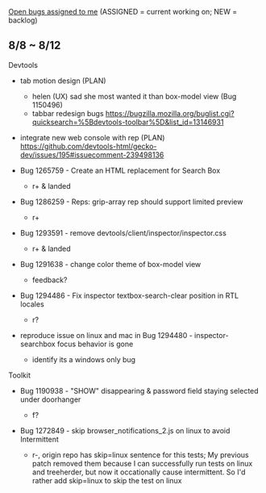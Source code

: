[Open bugs assigned to me](https://bugzilla.mozilla.org/buglist.cgi?quicksearch=assignee%3Agasolin%40mozilla.com) (ASSIGNED = current working on; NEW = backlog)

## 8/8 ~ 8/12

Devtools

- tab motion design (PLAN)
  - helen (UX) sad she most wanted it than box-model view (Bug 1150496)
  - tabbar redesign bugs https://bugzilla.mozilla.org/buglist.cgi?quicksearch=%5Bdevtools-toolbar%5D&list_id=13146931

- integrate new web console with rep (PLAN)
  https://github.com/devtools-html/gecko-dev/issues/195#issuecomment-239498136

- Bug 1265759 - Create an HTML replacement for Search Box
  - r+ & landed

- Bug 1286259 - Reps: grip-array rep should support limited preview
  - r+

- Bug 1293591 - remove devtools/client/inspector/inspector.css
  - r+ & landed

- Bug 1291638 - change color theme of box-model view
  - feedback?

- Bug 1294486 - Fix inspector textbox-search-clear position in RTL locales
  - r?

- reproduce issue on linux and mac in Bug 1294480 - inspector-searchbox focus behavior is gone
  - identify its a windows only bug


Toolkit

- Bug 1190938 - "SHOW" disappearing & password field staying selected under doorhanger
    - f?

- Bug 1272849 - skip browser_notifications_2.js on linux to avoid Intermittent
  - r-, origin repo has skip=linux sentence for this tests; My previous patch removed them because I can successfully run tests on linux and treeherder, but now it occationally cause intermittent. So I'd rather add skip=linux to skip the test on linux
